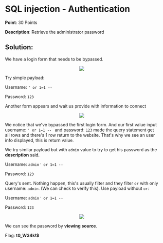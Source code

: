 # SQL injection - Authentication

**Point**: 30 Points

**Description**: Retrieve the administrator password

## Solution:

We have a login form that needs to be bypassed. 

<p align="center"><img src="https://user-images.githubusercontent.com/48288606/160244563-57aad69c-5e8d-4aa7-a016-23179a921c4f.png" > </p>

Try simple payload: 

Username: `' or 1=1 -- `

Password: `123`

Another form appears and wait us provide with information to connect

<p align="center"><img src="https://user-images.githubusercontent.com/48288606/160244806-b413b29b-faec-4eb6-a221-b99f79b5b7f9.png" > </p>

We notice that we've bypassed the first login form. And our first value input username: `' or 1=1 -- ` and password: `123` made the query statement get all rows and there's 1 row return to the website. That's why we see an user info displayed, this is return value.

We try similar payload but with `admin` value to try to get his password as the **description** said.

Username: `admin' or 1=1 -- `

Password: `123`

Query's sent. Nothing happen, this's usually filter and they filter `or` with only username: `admin`. (We can check to verify this). Use payload without `or`:

Username: `admin' or 1=1 -- `

Password: `123`

<p align="center"><img src="https://user-images.githubusercontent.com/48288606/160245159-465e8e36-1539-4526-b50c-115deda0aae4.png" > </p>

We can see the password by **viewing source**.

Flag: **t0_W34k!$**
